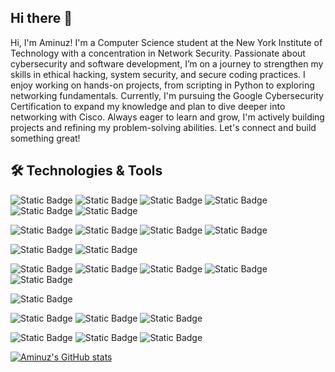 ## Hi there 👋

Hi, I'm Aminuz! I'm a Computer Science student at the New York Institute of Technology with a concentration in Network Security. Passionate about cybersecurity and software development, I’m on a journey to strengthen my skills in ethical hacking, system security, and secure coding practices. I enjoy working on hands-on projects, from scripting in Python to exploring networking fundamentals. Currently, I'm pursuing the Google Cybersecurity Certification to expand my knowledge and plan to dive deeper into networking with Cisco. Always eager to learn and grow, I'm actively building projects and refining my problem-solving abilities. Let's connect and build something great!

## 🛠️ Technologies & Tools
![Static Badge](https://img.shields.io/badge/OS-Linux-blue?style=flat&logo=linux&logoColor=white&logoSize=auto)
![Static Badge](https://img.shields.io/badge/OS-Kali%20Linux-blue?style=flat-square&logo=kalilinux&logoColor=white&logoSize=auto)
![Static Badge](https://img.shields.io/badge/OS-Fedora-blue?style=flat&logo=fedora&logoColor=white&logoSize=auto)
![Static Badge](https://img.shields.io/badge/OS-Ubuntu-blue?style=flat&logo=ubuntu&logoColor=white&logoSize=auto)
![Static Badge](https://img.shields.io/badge/OS-macOS-blue?style=flat&logo=macos&logoColor=white&logoSize=auto)
![Static Badge](https://img.shields.io/badge/OS-Windows-blue?style=flat&logoColor=white&logoSize=auto)

![Static Badge](https://img.shields.io/badge/Code-Python-blue?style=flat-square&logo=python&logoColor=white&logoSize=auto)
![Static Badge](https://img.shields.io/badge/Code-Java-blue?style=flat-square&logo=java&logoColor=white&logoSize=auto)
![Static Badge](https://img.shields.io/badge/Code-HTML-blue?style=flat-square&logo=html5&logoColor=white&logoSize=auto)
![Static Badge](https://img.shields.io/badge/Code-CSS-blue?style=flat-square&logo=css&logoColor=white&logoSize=auto)

![Static Badge](https://img.shields.io/badge/Shell-Bash-blue?style=flat-square&logo=gnubash&logoColor=white&logoSize=auto)
![Static Badge](https://img.shields.io/badge/Shell-Command%20Line-blue?style=flat-square&logo=gnometerminal&logoColor=white&logoSize=auto)

![Static Badge](https://img.shields.io/badge/Security%20Tools-Nmap-blue?style=flat&logoColor=white&logoSize=auto)
![Static Badge](https://img.shields.io/badge/Security%20Tools-Metasploit-blue?style=flat-square&logo=metasploit&logoColor=white&logoSize=auto)
![Static Badge](https://img.shields.io/badge/Security%20Tools-Wireshark-blue?style=flat&logo=wireshark&logoColor=white&logoSize=auto)
![Static Badge](https://img.shields.io/badge/Security%20Tools-Cisco%20Packet%20Tracer-blue?style=flat&logo=cisco&logoColor=white&logoSize=auto)
![Static Badge](https://img.shields.io/badge/Security%20Tools-John%20the%20Ripper-blue?style=flat&logoColor=white&logoSize=auto)


![Static Badge](https://img.shields.io/badge/Developer%20Tools-Git-blue?style=flat&logo=git&logoColor=white&logoSize=auto)

![Static Badge](https://img.shields.io/badge/Editor-IntelliJ-blue?style=flat&logo=intellijidea&logoColor=white&logoSize=auto)
![Static Badge](https://img.shields.io/badge/Editor-Pycharm-blue?style=flat&logo=pycharm&logoColor=white&logoSize=auto)
![Static Badge](https://img.shields.io/badge/Editor-Eclipse-blue?style=flat&logo=eclipseide&logoColor=white&logoSize=auto)

![Static Badge](https://img.shields.io/badge/Platforms-Docker-blue?style=flat&logo=docker&logoColor=white&logoSize=auto)
![Static Badge](https://img.shields.io/badge/Platforms-VMware-blue?style=flat&logo=vmware&logoColor=white&logoSize=auto)
![Static Badge](https://img.shields.io/badge/Platforms-Azure-blue?style=flat&logoColor=white&logoSize=auto)


[![Aminuz's GitHub stats](https://github-readme-stats.vercel.app/api?username=aminuzz)](https://github.com/aminuzz/github-readme-stats)





<!--
**aminuzz/aminuzz** is a ✨ _special_ ✨ repository because its `README.md` (this file) appears on your GitHub profile.

Here are some ideas to get you started:

- 🔭 I’m currently working on ... Project
- 🌱 I’m currently learning ...
- 👯 I’m looking to collaborate on ...
- 🤔 I’m looking for help with ...
- 💬 Ask me about ...
- 📫 How to reach me: ...
- 😄 Pronouns: ...
- ⚡ Fun fact: ...
-->
